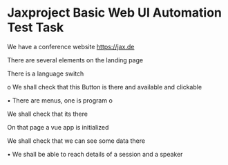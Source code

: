 # Jaxproject Basic Web UI Automation Test Task

We have a conference website https://jax.de

There are several elements on the landing page

There is a language switch

o We shall check that this Button is there and available and clickable

• There are menus, one is program о

We shall check that its there

On that page a vue app is initialized

We shall check that we can see some data there

• We shall be able to reach details of a session and a speaker
